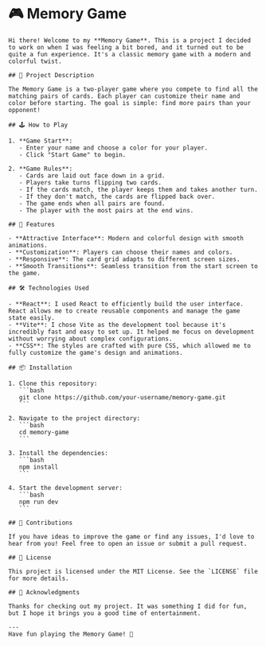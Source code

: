 # 🎮 Memory Game

    Hi there! Welcome to my **Memory Game**. This is a project I decided to work on when I was feeling a bit bored, and it turned out to be quite a fun experience. It's a classic memory game with a modern and colorful twist.

    ## 🚀 Project Description

    The Memory Game is a two-player game where you compete to find all the matching pairs of cards. Each player can customize their name and color before starting. The goal is simple: find more pairs than your opponent!

    ## 🕹️ How to Play

    1. **Game Start**: 
       - Enter your name and choose a color for your player.
       - Click "Start Game" to begin.

    2. **Game Rules**:
       - Cards are laid out face down in a grid.
       - Players take turns flipping two cards.
       - If the cards match, the player keeps them and takes another turn.
       - If they don't match, the cards are flipped back over.
       - The game ends when all pairs are found.
       - The player with the most pairs at the end wins.

    ## 🎨 Features

    - **Attractive Interface**: Modern and colorful design with smooth animations.
    - **Customization**: Players can choose their names and colors.
    - **Responsive**: The card grid adapts to different screen sizes.
    - **Smooth Transitions**: Seamless transition from the start screen to the game.

    ## 🛠️ Technologies Used

    - **React**: I used React to efficiently build the user interface. React allows me to create reusable components and manage the game state easily.
    - **Vite**: I chose Vite as the development tool because it's incredibly fast and easy to set up. It helped me focus on development without worrying about complex configurations.
    - **CSS**: The styles are crafted with pure CSS, which allowed me to fully customize the game's design and animations.

    ## 📦 Installation

    1. Clone this repository:
       ```bash
       git clone https://github.com/your-username/memory-game.git
       ```

    2. Navigate to the project directory:
       ```bash
       cd memory-game
       ```

    3. Install the dependencies:
       ```bash
       npm install
       ```

    4. Start the development server:
       ```bash
       npm run dev
       ```

    ## 🤝 Contributions

    If you have ideas to improve the game or find any issues, I'd love to hear from you! Feel free to open an issue or submit a pull request.

    ## 📄 License

    This project is licensed under the MIT License. See the `LICENSE` file for more details.

    ## 🎉 Acknowledgments

    Thanks for checking out my project. It was something I did for fun, but I hope it brings you a good time of entertainment.

    ---
    Have fun playing the Memory Game! 🎈
